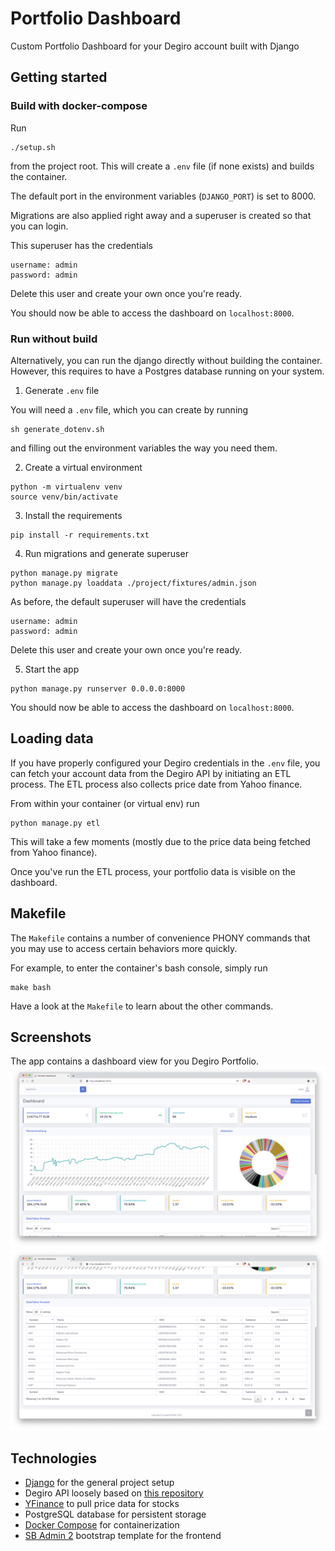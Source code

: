 # Portfolio Dashboard
Custom Portfolio Dashboard for your Degiro account built with Django

## Getting started

### Build with docker-compose
Run

```shell
./setup.sh
```

from the project root. This will create a `.env` file (if none exists) and builds the container.

The default port in the environment variables (`DJANGO_PORT`) is set to 8000.

Migrations are also applied right away and a superuser is created so that you can login.

This superuser has the credentials

```
username: admin
password: admin
```

Delete this user and create your own once you're ready.

You should now be able to access the dashboard on `localhost:8000`.


### Run without build

Alternatively, you can run the django directly without building the container. However, 
this requires to have a Postgres database running on your system. 

1. Generate `.env` file
   
You will need a `.env` file, which you can create by running

```shell
sh generate_dotenv.sh
```

and filling out the environment variables the way you need them.

2. Create a virtual environment

```shell
python -m virtualenv venv
source venv/bin/activate
```

3. Install the requirements
```shell
pip install -r requirements.txt
```

4. Run migrations and generate superuser
```shell
python manage.py migrate
python manage.py loaddata ./project/fixtures/admin.json
```

As before, the default superuser will have the credentials

```
username: admin
password: admin
```

Delete this user and create your own once you're ready.

5. Start the app
```shell
python manage.py runserver 0.0.0.0:8000
```

You should now be able to access the dashboard on `localhost:8000`.

## Loading data

If you have properly configured your Degiro credentials in the `.env` file, you can fetch your 
account data from the Degiro API by initiating an ETL process. The ETL process also collects price 
date from Yahoo finance. 

From within your container (or virtual env) run

```shell
python manage.py etl 
```

This will take a few moments (mostly due to the price data being fetched from Yahoo finance).

Once you've run the ETL process, your portfolio data is visible on the dashboard.

## Makefile

The `Makefile` contains a number of convenience PHONY commands that you may use to access certain 
behaviors more quickly.

For example, to enter the container's bash console, simply run

```shell
make bash
```

Have a look at the `Makefile` to learn about the other commands.

## Screenshots
The app contains a dashboard view for you Degiro Portfolio.
![Dashboard1](resources/screenshots/dashboard1.png)
![Dashboard2](resources/screenshots/dashboard2.png)

## Technologies
- [Django](https://www.djangoproject.com/) for the general project setup
- Degiro API loosely based on [this repository](https://github.com/bramton/degiro)
- [YFinance](https://github.com/ranaroussi/yfinance) to pull price data for stocks
- PostgreSQL database for persistent storage
- [Docker Compose](https://docs.docker.com/compose/) for containerization
- [SB Admin 2](https://startbootstrap.com/theme/sb-admin-2) bootstrap template for the frontend
